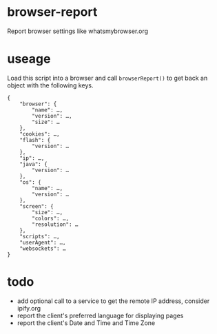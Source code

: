 # browser-report
Report browser settings like whatsmybrowser.org

# useage
Load this script into a browser and call `browserReport()` to get back an object with the following keys.

	{
		"browser": {
			"name": …,
			"version": …,
			"size": …
		},
		"cookies": …,
		"flash": {
			"version": …
		},
		"ip": …,
		"java": {
			"version": …
		},
		"os": {
			"name": …,
			"version": …
		},
		"screen": {
			"size": …,
			"colors": …,
			"resolution": …
		},
		"scripts": …,
		"userAgent": …,
		"websockets": …
	}


# todo

* add optional call to a service to get the remote IP address, consider ipify.org
* report the client's preferred language for displaying pages
* report the client's Date and Time and Time Zone
